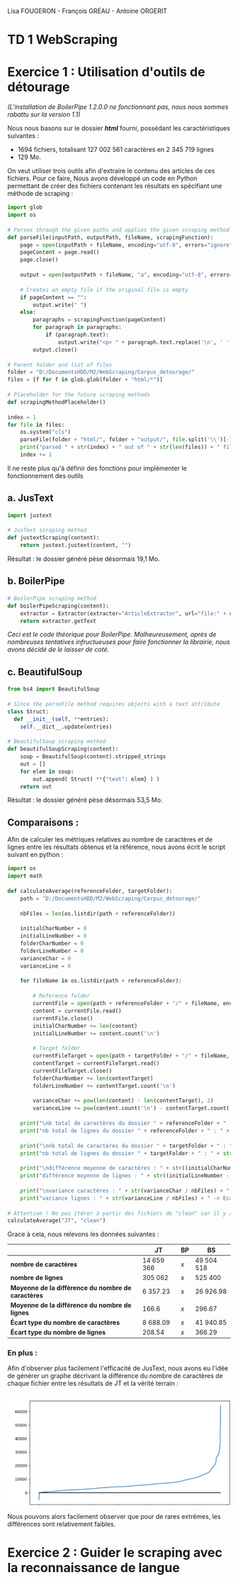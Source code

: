 Lisa FOUGERON - François GRÉAU - Antoine ORGERIT

# TD 1 WebScraping

# Exercice 1 : Utilisation d'outils de détourage

*(L'installation de BoilerPipe 1.2.0.0 ne fonctionnant pas, nous nous sommes rabattu sur la version 1.1)*

Nous nous basons sur le dossier ***html*** fourni, possédant les caractéristiques suivantes :

* 1694 fichiers, totalisant 127 002 561 caractères en 2 345 719 lignes
* 129 Mo.

On veut utiliser trois outils afin d'extraire le contenu des articles de ces fichiers. Pour ce faire, Nous avons développé un code en Python permettant de créer des fichiers contenant les résultats en spécifiant une méthode de scraping :

```python
import glob
import os

# Parses through the given paths and applies the given scraping method
def parseFile(inputPath, outputPath, fileName, scrapingFunction):
    page = open(inputPath + fileName, encoding="utf-8", errors="ignore")
    pageContent = page.read()
    page.close()

    output = open(outputPath + fileName, "a", encoding="utf-8", errors="ignore")

    # Creates an empty file if the original file is empty
    if pageContent == "":
        output.write(" ")
    else:
        paragraphs = scrapingFunction(pageContent)
        for paragraph in paragraphs:
            if (paragraph.text):
                output.write("<p> " + paragraph.text.replace('\n', ' ') + " </p>\n")
        output.close()

# Parent folder and list of files
folder = "D:/DocumentsHDD/M2/WebScraping/Corpus_detourage/"
files = [f for f in glob.glob(folder + "html/*")]

# Placeholder for the future scraping methods
def scrapingMethodPlaceholder()

index = 1
for file in files: 
    os.system("cls")
    parseFile(folder + "html/", folder + "output/", file.split('\\')[-1], scrapingMethodPlaceholder)
    print("parsed " + str(index) + " out of " + str(len(files)) + " files")
    index += 1
```

Il ne reste plus qu'à définir des fonctions pour implémenter le fonctionnement des outils

## a. JusText

```python
import justext

# JusText scraping method
def justextScraping(content):
    return justext.justext(content, "")
```

Résultat : le dossier généré pèse désormais 19,1 Mo.

## b. BoilerPipe

```python
# BoilerPipe scraping method
def boilerPipeScraping(content):
    extractor = Extractor(extractor="ArticleExtractor", url="file:" + content)
    return extractor.getText
```

*Ceci est le code théorique pour BoilerPipe. Malheureusement, après de nombreuses tentatives infructueuses pour faire fonctionner la librairie, nous avons décidé de le laisser de coté.*

## c. BeautifulSoup

```python
from bs4 import BeautifulSoup

# Since the parseFile method requires objects with a text attribute
class Struct:
  def __init__(self, **entries):
    self.__dict__.update(entries)

# BeautifulSoup scraping method
def beautifulSoupScraping(content):
    soup = BeautifulSoup(content).stripped_strings
    out = []
    for elem in soup:
        out.append( Struct( **{"text": elem} ) )
    return out
```

Résultat : le dossier généré pèse désormais 53,5 Mo.

## Comparaisons :

Afin de calculer les métriques relatives au nombre de caractères et de lignes entre les résultats obtenus et la référence, nous avons écrit le script suivant en python :

```python
import os
import math

def calculateAverage(referenceFolder, targetFolder):
    path = "D:/DocumentsHDD/M2/WebScraping/Corpus_detourage/"

    nbFiles = len(os.listdir(path + referenceFolder))

    initialCharNumber = 0
    initialLineNumber = 0
    folderCharNumber = 0
    folderLineNumber = 0
    varianceChar = 0
    varianceLine = 0

    for fileName in os.listdir(path + referenceFolder):

        # Reference folder
        currentFile = open(path + referenceFolder + "/" + fileName, encoding="utf-8", errors="ignore")
        content = currentFile.read()
        currentFile.close()
        initialCharNumber += len(content)
        initialLineNumber += content.count('\n')

        # Target folder
        currentFileTarget = open(path + targetFolder + "/" + fileName, encoding="utf-8", errors="ignore")
        contentTarget = currentFileTarget.read()
        currentFileTarget.close()
        folderCharNumber += len(contentTarget)
        folderLineNumber += contentTarget.count('\n')

        varianceChar += pow(len(content) - len(contentTarget), 2)
        varianceLine += pow(content.count('\n') - contentTarget.count('\n'), 2) 

    print("\nb total de caractères du dossier " + referenceFolder + " : " + str(initialCharNumber))
    print("nb total de lignes du dossier " + referenceFolder + " : " + str(initialLineNumber))
    
    print("\nnb total de caractères du dossier " + targetFolder + " : " + str(folderCharNumber))
    print("nb total de lignes du dossier " + targetFolder + " : " + str(folderLineNumber))

    print("\ndifférence moyenne de caractères : " + str((initialCharNumber - folderCharNumber) / nbFiles) )
    print("différence moyenne de lignes : " + str((initialLineNumber - folderLineNumber) / nbFiles) )

    print("\nvariance caractères : " + str(varianceChar / nbFiles) + " -> Ecart type caractères : " + str(math.sqrt(varianceChar / nbFiles)))
    print("variance lignes : " + str(varianceLine / nbFiles) + " -> Ecart type lignes : " + str(math.sqrt(varianceLine / nbFiles)))

# Attention ! Ne pas itérer à partir des fichiers de "clean" car il y a des fichiers en trop
calculateAverage("JT", "clean")
```

Grace à cela, nous relevons les données suivantes :

|                                                      | JT         | BP   | BS         |
| ---------------------------------------------------- | ---------- | ---- | ---------- |
| **nombre de caractères**                             | 14 659 366 | *x*  | 49 504 518 |
| **nombre de lignes**                                 | 305 062    | *x*  | 525 400    |
| **Moyenne de la différence du nombre de caractères** | 6 357.23   | *x*  | 26 926.98  |
| **Moyenne de la différence du nombre de lignes**     | 166.6      | *x*  | 296.67     |
| **Écart type du nombre de caractères**               | 8 688.09   | *x*  | 41 940.85  |
| **Écart type du nombre de lignes**                   | 208.54     | *x*  | 366.29     |



### En plus : 

Afin d'observer plus facilement l'efficacité de JusText, nous avons eu l'idée de générer un graphe décrivant la différence du nombre de caractères de chaque fichier entre les résultats de JT et la vérité terrain :

![difference_clean_jt](./resources/difference_clean_jt.png)

Nous pouvons alors facilement observer que pour de rares extrêmes, les différences sont relativement faibles.



# Exercice 2 : Guider le scraping avec la reconnaissance de langue